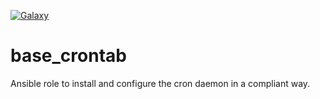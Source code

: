 [![Galaxy](https://img.shields.io/badge/galaxy-dockpack.base__crontab-blue.svg?style=flat)](https://galaxy.ansible.com/dockpack/base_crontab)

# base_crontab

Ansible role to install and configure the cron daemon in a compliant way.
